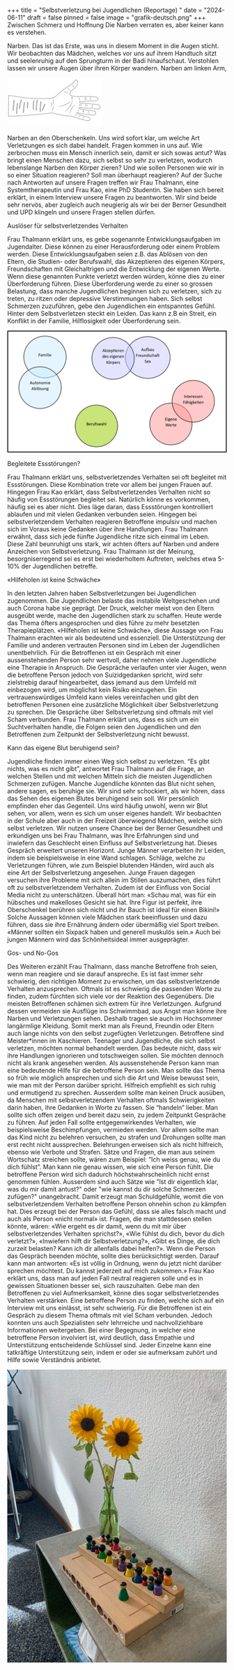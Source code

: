 +++
title = "Selbstverletzung bei Jugendlichen (Reportage) "
date = "2024-06-11"
draft = false
pinned = false
image = "grafik-deutsch.png"
+++
Zwischen Schmerz und Hoffnung
Die Narben verraten es, aber keiner kann es verstehen. 

Narben. Das ist das Erste, was uns in diesem Moment in die Augen sticht. Wir beobachten das Mädchen, welches vor uns auf ihrem Handtuch sitzt und seelenruhig auf den Sprungturm in der Badi hinaufschaut. Verstohlen lassen wir unsere Augen über ihren Körper wandern. Narben am linken Arm, 

![](hand.jpg)

Narben an den Oberschenkeln. Uns wird sofort klar, um welche Art Verletzungen es sich dabei handelt. Fragen kommen in uns auf. Wie zerbrochen muss ein Mensch innerlich sein, damit er sich sowas antut? Was bringt einen Menschen dazu, sich selbst so sehr zu verletzen, wodurch lebenslange Narben den Körper zieren? Und wie sollen Personen wie wir in so einer Situation reagieren? Soll man überhaupt reagieren?
Auf der Suche nach Antworten auf unsere Fragen treffen wir Frau Thalmann, eine Systemtherapeutin  und Frau Kao, eine PhD Studentin. Sie haben sich bereit erklärt, in einem Interview unsere Fragen zu beantworten. Wir sind beide sehr nervös, aber zugleich auch neugierig als wir bei der Berner Gesundheit und UPD klingeln und unsere Fragen stellen dürfen. 

Auslöser für selbstverletzendes Verhalten


Frau Thalmann erklärt uns, es gebe sogenannte Entwicklungsaufgaben im Jugendalter. Diese können zu einer Herausforderung oder einem Problem werden. Diese Entwicklungsaufgaben seien z.B. das Ablösen von den Eltern, die Studien- oder Berufswahl, das Akzeptieren des eigenen Körpers, Freundschaften mit Gleichaltrigen und die Entwicklung der eigenen Werte. Wenn diese genannten Punkte verletzt werden würden, könne dies zu einer Überforderung führen. Diese Überforderung werde zu einer so grossen Belastung, dass manche Jugendlichen beginnen sich zu verletzen, sich zu treten, zu ritzen oder depressive Verstimmungen haben. Sich selbst Schmerzen zuzuführen, gebe den Jugendlichen ein entspanntes Gefühl. 
Hinter dem Selbstverletzen steckt ein Leiden. Das kann z.B ein Streit, ein Konflikt in der Familie, Hilflosigkeit oder Überforderung sein. 

![Entwicklungsaufgaben im Jugendalter](grafik-deutsch.png)

Begleitete Essstörungen?


Frau Thalmann erklärt uns, selbstverletzendes Verhalten sei oft begleitet mit Essstörungen. Diese Kombination trete vor allem bei jungen Frauen auf. Hingegen Frau Kao erklärt, dass Selbstverletzendes Verhalten nicht so häufig von Essstörungen begleitet sei. Natürlich könne es vorkommen, häufig sei es aber nicht. Dies läge daran, dass Essstörungen kontrolliert ablaufen und mit vielen Gedanken verbunden seien. Hingegen bei selbstverletzendem Verhalten reagieren Betroffene impulsiv und machen sich im Voraus keine Gedanken über ihre Handlungen.
Frau Thalmann erwähnt, dass sich jede fünfte Jugendliche ritze sich einmal im Leben. Diese Zahl beunruhigt uns stark, wir achten öfters auf Narben und andere Anzeichen von Selbstverletzung. Frau Thalmann ist der Meinung, besorgniserregend sei es erst bei wiederholtem Auftreten, welches etwa 5-10% der Jugendlichen betreffe. 


«Hilfeholen ist keine Schwäche»


In den letzten Jahren haben Selbstverletzungen bei Jugendlichen zugenommen. Die Jugendlichen belaste das instabile Weltgeschehen und auch Corona habe sie geprägt. Der Druck, welcher meist von den Eltern ausgeübt werde, mache den Jugendlichen stark zu schaffen. Heute werde das Thema öfters angesprochen und dies führe zu mehr besetzten Therapieplätzen. «Hilfeholen ist keine Schwäche», diese Aussage von Frau Thalmann erachten wir als bedeutend und essenziell. 
Die Unterstützung der Familie und anderen vertrauten Personen sind im Leben der Jugendlichen unentbehrlich. Für die Betroffenen ist ein Gespräch mit einer aussenstehenden Person sehr wertvoll, daher nehmen viele Jugendliche eine Therapie in Anspruch. Die Gespräche verlaufen unter vier Augen, wenn die betroffene Person jedoch von Suizidgedanken spricht, wird sehr zielstrebig darauf hingearbeitet, dass jemand aus dem Umfeld mit einbezogen wird, um möglichst kein Risiko einzugehen. 
Ein vertrauenswürdiges Umfeld kann vieles vereinfachen und gibt den betroffenen Personen eine zusätzliche Möglichkeit über Selbstverletzung zu sprechen. Die Gespräche über Selbstverletzung sind oftmals mit viel Scham verbunden. Frau Thalmann erklärt uns, dass es sich um ein Suchtverhalten handle, die Folgen seien den Jugendlichen und den Betroffenen zum Zeitpunkt der Selbstverletzung nicht bewusst. 


Kann das eigene Blut beruhigend sein?


Jugendliche finden immer einen Weg sich selbst zu verletzen. “Es gibt nichts, was es nicht gibt”, antwortet Frau Thalmann auf die Frage, an welchen Stellen und mit welchen Mitteln sich die meisten Jugendlichen Schmerzen zufügen. Manche Jugendliche könnten das Blut nicht sehen, andere sagen, es beruhige sie. 
Wir sind sehr schockiert, als wir hören, dass das Sehen des eigenen Blutes beruhigend sein soll. Wir persönlich empfinden eher das Gegenteil. Uns wird häufig unwohl, wenn wir Blut sehen, vor allem, wenn es sich um unser eigenes handelt.
Wir beobachten in der Schule aber auch in der Freizeit überwiegend Mädchen, welche sich selbst verletzen. Wir nutzen unsere Chance bei der Berner Gesundheit und erkundigen uns bei Frau Thalmann, was Ihre Erfahrungen sind und inwiefern das Geschlecht einen Einfluss auf Selbstverletzung hat. Dieses Gespräch erweitert unseren Horizont. Junge Männer verarbeiten ihr Leiden, indem sie beispielsweise in eine Wand schlagen. Schläge, welche zu Verletzungen führen, wie zum Beispiel blutenden Händen, wird auch als eine Art der Selbstverletzung angesehen. Junge Frauen dagegen versuchen ihre Probleme mit sich allein im Stillen auszumachen, dies führt oft zu selbstverletzendem Verhalten. Zudem ist der Einfluss von Social Media nicht zu unterschätzen. Überall hört man: «Schau mal, was für ein hübsches und makelloses Gesicht sie hat. Ihre Figur ist perfekt, ihre Oberschenkel berühren sich nicht und ihr Bauch ist ideal für einen Bikini!» Solche Aussagen können viele Mädchen stark beeinflussen und dazu führen, dass sie ihre Ernährung ändern oder übermäßig viel Sport treiben. «Männer sollten ein Sixpack haben und generell muskulös sein.» Auch bei jungen Männern wird das Schönheitsideal immer ausgeprägter.


Gos- und No-Gos


Des Weiteren erzählt Frau Thalmann, dass manche Betroffene froh seien, wenn man reagiere und sie darauf anspreche. Es ist fast immer sehr schwierig, den richtigen Moment zu erwischen, um das selbstverletzende Verhalten anzusprechen. Oftmals ist es schwierig die passenden Worte zu finden, zudem fürchten sich viele vor der Reaktion des Gegenübers. Die meisten Betroffenen schämen sich extrem für ihre Verletzungen. Aufgrund dessen vermeiden sie Ausflüge ins Schwimmbad, aus Angst man könne ihre Narben und Verletzungen sehen. Deshalb tragen sie auch im Hochsommer langärmlige Kleidung. Somit merkt man als Freund, Freundin oder Eltern auch lange nichts von den selbst zugefügten Verletzungen. Betroffene sind Meister*innen im Kaschieren. Teenager und Jugendliche, die sich selbst verletzen, möchten normal behandelt werden. Das bedeute nicht, dass wir ihre Handlungen ignorieren und totschweigen sollen. Sie möchten dennoch nicht als krank angesehen werden. Als aussenstehende Person kann man eine bedeutende Hilfe für die betroffene Person sein. Man sollte das Thema so früh wie möglich ansprechen und sich die Art und Weise bewusst sein, wie man mit der Person darüber spricht. Hilfreich empfiehlt es sich ruhig und ermutigend zu sprechen. Ausserdem sollte man keinen Druck ausüben, da Menschen mit selbstverletzendem Verhalten oftmals Schwierigkeiten darin haben, ihre Gedanken in Worte zu fassen. Sie “handeln” lieber. Man sollte sich offen zeigen und bereit dazu sein, zu jedem Zeitpunkt Gespräche zu führen. Auf jeden Fall sollte entgegenwirkendes Verhalten, wie beispielsweise Beschimpfungen, vermieden werden. Vor allem sollte man das Kind nicht zu belehren versuchen, zu strafen und Drohungen sollte man erst recht nicht aussprechen. Belehrungen erweisen sich als nicht hilfreich, ebenso wie Verbote und Strafen. 
Sätze und Fragen, die man aus seinem Wortschatz streichen sollte, wären zum Beispiel: ”Ich weiss genau, wie du dich fühlst”. Man kann nie genau wissen, wie sich eine Person fühlt. Die betroffene Person wird sich dadurch höchstwahrscheinlich nicht ernst genommen fühlen. Ausserdem sind auch Sätze wie ”Ist dir eigentlich klar, was du mir damit antust?" oder "wie kannst du dir solche Schmerzen zufügen?" unangebracht. Damit erzeugt man Schuldgefühle, womit die von selbstverletzendem Verhalten betroffene Person ohnehin schon zu kämpfen hat. Dies erzeugt bei der Person das Gefühl, dass sie alles falsch macht und auch als Person «nicht normal» ist. Fragen, die man stattdessen stellen könnte, wären: «Wie ergeht es dir damit, wenn du mit mir über selbstverletzendes Verhalten sprichst?», «Wie fühlst du dich, bevor du dich verletzt?», «Inwiefern hilft dir Selbstverletzung?», «Gibt es Dinge, die dich zurzeit belasten? Kann ich dir allenfalls dabei helfen?». Wenn die Person das Gespräch beenden möchte, sollte dies berücksichtigt werden. Darauf kann man antworten: «Es ist völlig in Ordnung, wenn du jetzt nicht darüber sprechen möchtest. Du kannst jederzeit auf mich zukommen.»
Frau Kao erklärt uns, dass man auf jeden Fall neutral reagieren solle und es in gewissen Situationen besser sei, sich rauszuhalten. Gebe man den Betroffenen zu viel Aufmerksamkeit, könne dies sogar selbstverletzendes Verhalten verstärken.
Eine betroffene Person zu finden, welche sich auf ein Interview mit uns einlässt, ist sehr schwierig. Für die Betroffenen ist ein Gespräch zu diesem Thema oftmals mit viel Scham verbunden. Jedoch konnten uns auch Spezialisten sehr lehrreiche und nachvollziehbare Informationen weitergeben. 
Bei einer Begegnung, in welcher eine betroffene Person involviert ist, wird deutlich, dass Empathie und Unterstützung entscheidende Schlüssel sind. Jeder Einzelne kann eine tatkräftige Unterstützung sein, indem er oder sie aufmerksam zuhört und Hilfe sowie Verständnis anbietet.

![](blumen.jpg)